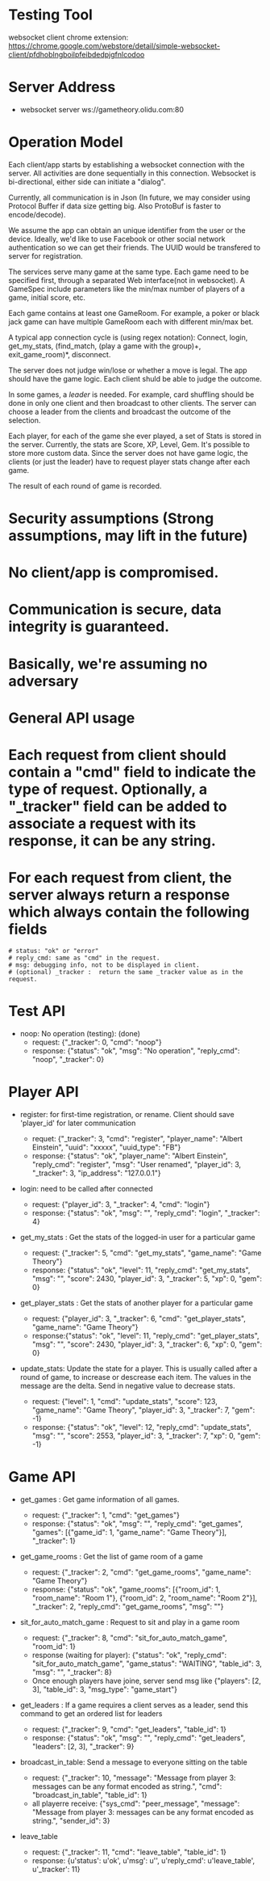 # Testing Tool
websocket client chrome extension:  https://chrome.google.com/webstore/detail/simple-websocket-client/pfdhoblngboilpfeibdedpjgfnlcodoo  


# Server Address
* websocket server  ws://gametheory.olidu.com:80

# Operation Model
Each client/app starts by establishing a websocket connection with the server. All activities are done sequentially in
this connection. Websocket is bi-directional, either side can initiate a "dialog". 

Currently, all communication is in Json (In future, we may consider using Protocol Buffer if data size getting big. Also ProtoBuf is 
faster to encode/decode). 

We assume the app can obtain an unique identifier from the user or the device. Ideally, we'd like to use Facebook or other social network
 authentication so we can get their friends. The UUID would be transfered to server for registration. 

The services serve many game at the same type. Each game need to be specified first, through a separated Web interface(not in websocket). 
A GameSpec include parameters like the min/max number of players of a game, initial score, etc. 

Each game contains at least one GameRoom. For example, a poker or black jack game can have multiple GameRoom each with different min/max bet. 

A typical app connection cycle is (using regex notation):
Connect, login, get_my_stats, (find_match,  (play a game with the group)+, exit_game_room)*,    disconnect. 

The server does not judge win/lose or whether a move is legal. The app should have the game logic. Each client shuld be able to judge the outcome. 

In some games, a *leader* is needed. For example, card shuffling should be done in only one client and then broadcast to other clients.  The server can choose a leader from the clients and broadcast the outcome of the selection. 

Each player, for each of the game she ever played, a set of Stats is stored in the server. Currently, the stats are Score, XP, Level, Gem. It's possible to store more custom data. Since the server does not have game logic, the clients (or just the leader) have to request player stats change after each game. 

The result of each round of game is recorded. 


# Security assumptions (Strong assumptions, may lift in the future)
  # No client/app is compromised. 
  # Communication is secure, data integrity is guaranteed. 
  # Basically, we're assuming no adversary 

# General API usage
  # Each request from client should contain a "cmd" field to indicate the type of request. Optionally, a "_tracker" field can be added to associate a request with its response, it can be any string. 
  # For each request from client, the server always return a response which always contain the following fields
    # status: "ok" or "error" 
    # reply_cmd: same as "cmd" in the request. 
    # msg: debugging info, not to be displayed in client. 
    # (optional) _tracker :  return the same _tracker value as in the request. 



# Test API 
* noop: No operation (testing): (done)
  * request: {"_tracker": 0, "cmd": "noop"}    
  * response: {"status": "ok", "msg": "No operation", "reply_cmd": "noop", "_tracker": 0}

# Player API
* register: for first-time registration, or rename. Client should save 'player_id' for later communication
  * requet: {"_tracker": 3, "cmd": "register", "player_name": "Albert Einstein", "uuid": "xxxxx", "uuid_type": "FB"} 
  * response: {"status": "ok", "player_name": "Albert Einstein", "reply_cmd": "register", "msg": "User renamed", "player_id": 3, "_tracker": 3, "ip_address": "127.0.0.1"}  
  
* login: need to be called after connected
  * request: {"player_id": 3, "_tracker": 4, "cmd": "login"}
  * response: {"status": "ok", "msg": "", "reply_cmd": "login", "_tracker": 4}

* get_my_stats : Get the stats of the logged-in user for a particular game
  * request: {"_tracker": 5, "cmd": "get_my_stats", "game_name": "Game Theory"}
  * response: {"status": "ok", "level": 11, "reply_cmd": "get_my_stats", "msg": "", "score": 2430, "player_id": 3, "_tracker": 5, "xp": 0, "gem": 0}
  
* get_player_stats : Get the stats of another player for a particular game
  * request: {"player_id": 3, "_tracker": 6, "cmd": "get_player_stats", "game_name": "Game Theory"}
  * response:{"status": "ok", "level": 11, "reply_cmd": "get_player_stats", "msg": "", "score": 2430, "player_id": 3, "_tracker": 6, "xp": 0, "gem": 0}
* update_stats: Update the state for a player. This is usually called after a round of game, to increase or descrease each item. The values in the message are the delta. Send in negative value to decrease stats. 
  * request: {"level": 1, "cmd": "update_stats", "score": 123, "game_name": "Game Theory", "player_id": 3, "_tracker": 7, "gem": -1}
  * response: {"status": "ok", "level": 12, "reply_cmd": "update_stats", "msg": "", "score": 2553, "player_id": 3, "_tracker": 7, "xp": 0, "gem": -1}

# Game API
* get_games : Get game information of all games.
  * request: {"_tracker": 1, "cmd": "get_games"}
  * response: {"status": "ok", "msg": "", "reply_cmd": "get_games", "games": [{"game_id": 1, "game_name": "Game Theory"}], "_tracker": 1}

* get_game_rooms : Get the list of game room of a game
  * request: {"_tracker": 2, "cmd": "get_game_rooms", "game_name": "Game Theory"}
  * response: {"status": "ok", "game_rooms": [{"room_id": 1, "room_name": "Room 1"}, {"room_id": 2, "room_name": "Room 2"}], "_tracker": 2, "reply_cmd": "get_game_rooms", "msg": ""}

* sit_for_auto_match_game : Request to sit and play in a game room
  * request: {"_tracker": 8, "cmd": "sit_for_auto_match_game", "room_id": 1}
  * response (waiting for player): {"status": "ok", "reply_cmd": "sit_for_auto_match_game", "game_status": "WAITING", "table_id": 3, "msg": "", "_tracker": 8}
  * Once enough players have joine, server send msg like {"players": [2, 3], "table_id": 3, "msg_type": "game_start"}

* get_leaders : If a game requires a client serves as a leader, send this command to get an ordered list for leaders
  * request: {"_tracker": 9, "cmd": "get_leaders", "table_id": 1}
  * response:  {"status": "ok", "msg": "", "reply_cmd": "get_leaders", "leaders": [2, 3], "_tracker": 9}

* broadcast_in_table: Send a message to everyone sitting on the table
  * request: {"_tracker": 10, "message": "Message from player 3: messages  can be any format encoded as string.", "cmd": "broadcast_in_table", "table_id": 1}
  * all playerre receive: {"sys_cmd": "peer_message", "message": "Message from player 3: messages  can be any format encoded as string.", "sender_id": 3}
  
* leave_table
  * request: {"_tracker": 11, "cmd": "leave_table", "table_id": 1}
  * response: {u'status': u'ok', u'msg': u'', u'reply_cmd': u'leave_table', u'_tracker': 11}
  
  


